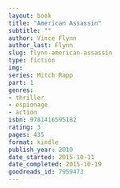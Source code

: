 ```yaml
---
layout: book
title: "American Assassin"
subtitle: ""
author: Vince Flynn
author_last: Flynn
slug: flynn-american-assassin
type: fiction
img: 
series: Mitch Rapp
part: 1
genres:
- thriller
- espionage
- action
isbn: 9781416595182
rating: 3
pages: 435
format: kindle
publish_year: 2010
date_started: 2015-10-11
date_completed: 2015-10-19
goodreads_id: 7959473
---
```

